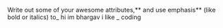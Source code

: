 Write out some of your awesome attributes,** and use emphasis** (like bold or italics) to_  hi im bhargav i like _ coding
